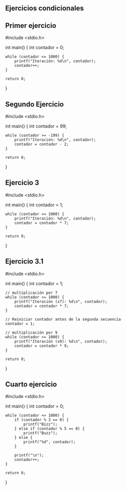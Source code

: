 ## Ejercicios condicionales 

## Primer ejercicio

#include <stdio.h>

int main() {
    int contador = 0;

    while (contador <= 1000) {
        printf("Iteración: %d\n", contador);
        contador++;
    }

    return 0;
}

## Segundo Ejercicio

#include <stdio.h>

int main() {
    int contador = 99;

    while (contador >= -199) { 
        printf("Iteración: %d\n", contador);
        contador = contador - 2; 
    }

    return 0;
}
## Ejercicio 3

#include <stdio.h>

int main() {
    int contador = 1;

    while (contador <= 1000) {
        printf("Iteración: %d\n", contador);
        contador = contador * 7;
    }

    return 0;
}

## Ejercicio 3.1

#include <stdio.h>

int main() {
    int contador = 1;

    // multiplicación por 7
    while (contador <= 1000) {
        printf("Iteración (x7): %d\n", contador);
        contador = contador * 7;
    }

    // Reiniciar contador antes de la segunda secuencia
    contador = 1;

    // multiplicación por 9
    while (contador <= 1000) {
        printf("Iteración (x9): %d\n", contador);
        contador = contador * 9;
    }

    return 0;
}

## Cuarto ejercicio

#include <stdio.h>

int main() {
    int contador = 0;

    while (contador <= 1000) {
        if (contador % 3 == 0) {
            printf("Bizz");
        } else if (contador % 5 == 0) {
            printf("Buzz");
        } else {
            printf("%d", contador);
        }

        printf("\n");
        contador++;  
    }

    return 0;
}


